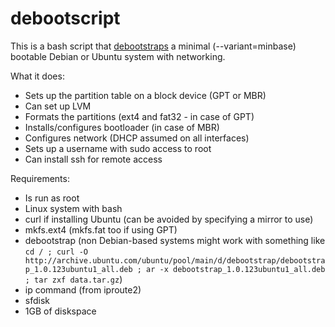 # debootscript
This is a bash script that [debootstraps](https://wiki.debian.org/Debootstrap) a minimal (--variant=minbase) bootable Debian or Ubuntu system with networking.

What it does:
* Sets up the partition table on a block device (GPT or MBR)
* Can set up LVM
* Formats the partitions (ext4 and fat32 - in case of GPT)
* Installs/configures bootloader (in case of MBR)
* Configures network (DHCP assumed on all interfaces)
* Sets up a username with sudo access to root
* Can install ssh for remote access

Requirements:
* Is run as root
* Linux system with bash
* curl if installing Ubuntu (can be avoided by specifying a mirror to use)
* mkfs.ext4 (mkfs.fat too if using GPT)
* debootstrap (non Debian-based systems might work with something like `cd / ; curl -O http://archive.ubuntu.com/ubuntu/pool/main/d/debootstrap/debootstrap_1.0.123ubuntu1_all.deb ; ar -x debootstrap_1.0.123ubuntu1_all.deb ; tar zxf data.tar.gz`)
* ip command (from iproute2)
* sfdisk
* 1GB of diskspace
